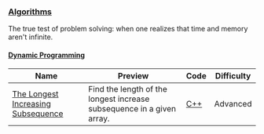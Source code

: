 
### [Algorithms](https://www.hackerrank.com/domains/algorithms)
The true test of problem solving: when one realizes that time and memory aren't infinite.



#### [Dynamic Programming](https://www.hackerrank.com/domains/algorithms/dynamic-programming)

Name | Preview | Code | Difficulty
---- | ------- | ---- | ----------
[The Longest Increasing Subsequence](https://www.hackerrank.com/challenges/longest-increasing-subsequent)|Find the length of the longest increase subsequence in a given array.|[C++](longest-increasing-subsequent.cpp)|Advanced

